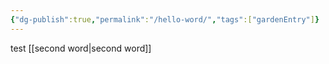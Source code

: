 ```yaml
---
{"dg-publish":true,"permalink":"/hello-word/","tags":["gardenEntry"]}
---
```


test
[[second word\|second word]]